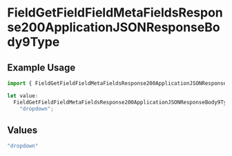 # FieldGetFieldFieldMetaFieldsResponse200ApplicationJSONResponseBody9Type

## Example Usage

```typescript
import { FieldGetFieldFieldMetaFieldsResponse200ApplicationJSONResponseBody9Type } from "@documenso/sdk-typescript/models/operations";

let value:
  FieldGetFieldFieldMetaFieldsResponse200ApplicationJSONResponseBody9Type =
    "dropdown";
```

## Values

```typescript
"dropdown"
```